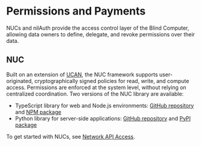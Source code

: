 # Permissions and Payments

NUCs and nilAuth provide the access control layer of the Blind Computer, allowing data owners to define, delegate, and revoke permissions over their data.

## NUC

Built on an extension of [UCAN](https://ucan.xyz/), the NUC framework supports user-originated, cryptographically signed policies for read, write, and compute access. Permissions are enforced at the system level, without relying on centralized coordination. Two versions of the NUC library are available:

- TypeScript library for web and Node.js environments: [GitHub repository](https://github.com/NillionNetwork/nuc-ts) and [NPM package](https://www.npmjs.com/package/@nillion/nuc)
- Python library for server-side applications: [GitHub repository](https://github.com/NillionNetwork/nuc-py) and [PyPI package](https://pypi.org/p/nuc)

To get started with NUCs, see [Network API Access](/build/network-api-access).
